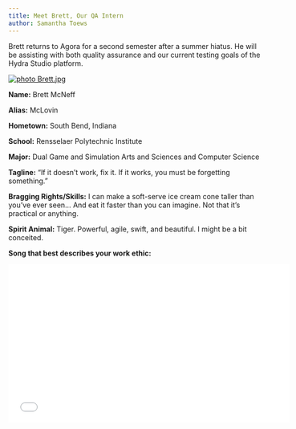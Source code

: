 ```yaml
---
title: Meet Brett, Our QA Intern
author: Samantha Toews
---
```

Brett returns to Agora for a second semester after a summer hiatus. He will be assisting with both quality assurance and our current testing goals of the Hydra Studio platform.

 [ ![ photo Brett.jpg](http://i6.photobucket.com/albums/y221/stdreame/Brett.jpg) ](http://s6.photobucket.com/user/stdreame/media/Brett.jpg.html)

 **Name:**
 Brett McNeff

 **Alias:**
 McLovin

 **Hometown:**
 South Bend, Indiana

 **School:**
 Rensselaer Polytechnic Institute

 **Major:**
 Dual Game and Simulation Arts and Sciences and Computer Science

 **Tagline:**
 “If it doesn’t work, fix it. If it works, you must be forgetting something.”

 **Bragging Rights/Skills:**
 I can make a soft-serve ice cream cone taller than you’ve ever seen… And eat it faster than you can imagine. Not that it’s practical or anything.

 **Spirit Animal:**
 Tiger. Powerful, agile, swift, and beautiful. I might be a bit conceited.

 **Song that best describes your work ethic:**

<iframe width="560" height="315" src="//www.youtube.com/embed/CevxZvSJLk8" frameborder="0" allowfullscreen></iframe>
